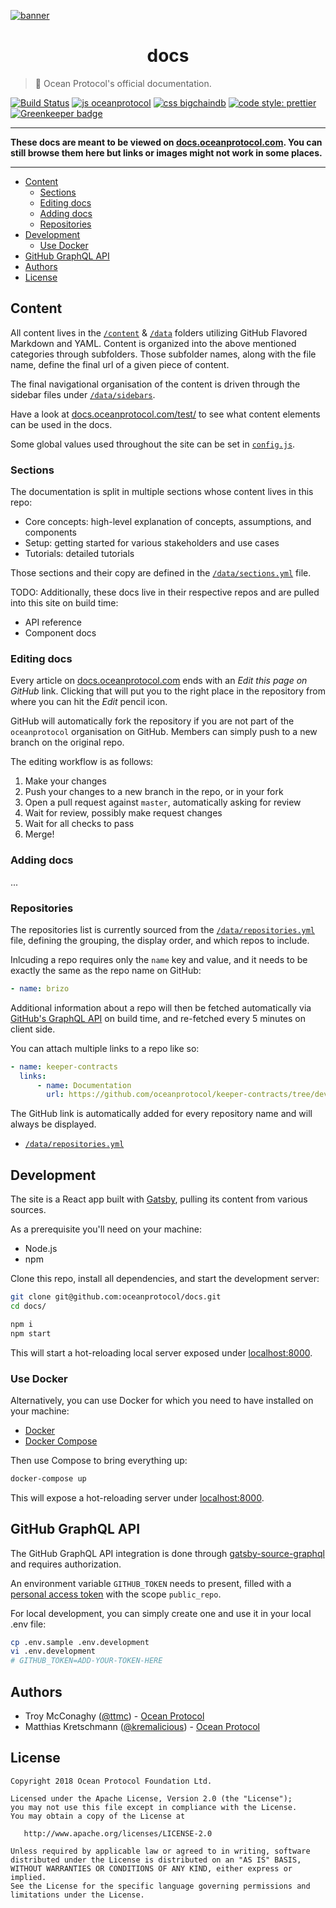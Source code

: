 [![banner](https://raw.githubusercontent.com/oceanprotocol/art/master/github/repo-banner%402x.png)](https://docs.oceanprotocol.com)

<h1 align="center">docs</h1>

> 🐍 Ocean Protocol's official documentation.

[![Build Status](https://travis-ci.com/oceanprotocol/docs.svg?token=3psqw6c8KMDqfdGQ2x6d&branch=master)](https://travis-ci.com/oceanprotocol/docs)
[![js oceanprotocol](https://img.shields.io/badge/js-oceanprotocol-7b1173.svg)](https://github.com/oceanprotocol/eslint-config-oceanprotocol)
[![css bigchaindb](https://img.shields.io/badge/css-bigchaindb-39BA91.svg)](https://github.com/bigchaindb/stylelint-config-bigchaindb)
[![code style: prettier](https://img.shields.io/badge/code_style-prettier-7b1173.svg?style=flat-square)](https://github.com/prettier/prettier)
[![Greenkeeper badge](https://badges.greenkeeper.io/oceanprotocol/docs.svg?token=2757ede2de02f4679c4dfc6597a331a26f2f206fed53bfeb708c64cbe3d5f55f&ts=1541590505792)](https://greenkeeper.io/)

---

**These docs are meant to be viewed on [docs.oceanprotocol.com](https://docs.oceanprotocol.com). You can still browse them here but links or images might not work in some places.**

---

- [Content](#content)
    - [Sections](#sections)
    - [Editing docs](#editing-docs)
    - [Adding docs](#adding-docs)
    - [Repositories](#repositories)
- [Development](#development)
    - [Use Docker](#use-docker)
- [GitHub GraphQL API](#github-graphql-api)
- [Authors](#authors)
- [License](#license)

## Content

All content lives in the [`/content`](content/) & [`/data`](data/) folders utilizing GitHub Flavored Markdown and YAML. Content is organized into the above mentioned categories through subfolders. Those subfolder names, along with the file name, define the final url of a given piece of content.

The final navigational organisation of the content is driven through the sidebar files under [`/data/sidebars`](data/sidebars/).

Have a look at [docs.oceanprotocol.com/test/](https://docs.oceanprotocol.com/test/) to see what content elements can be used in the docs.

Some global values used throughout the site can be set in [`config.js`](config.js).

### Sections

The documentation is split in multiple sections whose content lives in this repo:

-   Core concepts: high-level explanation of concepts, assumptions, and components
-   Setup: getting started for various stakeholders and use cases
-   Tutorials: detailed tutorials

Those sections and their copy are defined in the [`/data/sections.yml`](data/sections.yml) file.

TODO: Additionally, these docs live in their respective repos and are pulled into this site on build time:

-   API reference
-   Component docs

### Editing docs

Every article on [docs.oceanprotocol.com](https://docs.oceanprotocol.com) ends with an _Edit this page on GitHub_ link. Clicking that will put you to the right place in the repository from where you can hit the _Edit_ pencil icon.

GitHub will automatically fork the repository if you are not part of the `oceanprotocol` organisation on GitHub. Members can simply push to a new branch on the original repo.

The editing workflow is as follows:

1. Make your changes
2. Push your changes to a new branch in the repo, or in your fork
3. Open a pull request against `master`, automatically asking for review
4. Wait for review, possibly make request changes
5. Wait for all checks to pass
6. Merge!

### Adding docs

...

### Repositories

The repositories list is currently sourced from the [`/data/repositories.yml`](data/repositories.yml) file, defining the grouping, the display order, and which repos to include.

Inlcuding a repo requires only the `name` key and value, and it needs to be exactly the same as the repo name on GitHub:

```yaml
- name: brizo
```

Additional information about a repo will then be fetched automatically via [GitHub's GraphQL API](https://developer.github.com/v4/) on build time, and re-fetched every 5 minutes on client side.

You can attach multiple links to a repo like so:

```yaml
- name: keeper-contracts
  links:
      - name: Documentation
        url: https://github.com/oceanprotocol/keeper-contracts/tree/develop/doc
```

The GitHub link is automatically added for every repository name and will always be displayed.

-   [`/data/repositories.yml`](data/repositories.yml)

## Development

The site is a React app built with [Gatsby](https://www.gatsbyjs.org), pulling its content from various sources.

As a prerequisite you'll need on your machine:

-   Node.js
-   npm

Clone this repo, install all dependencies, and start the development server:

```bash
git clone git@github.com:oceanprotocol/docs.git
cd docs/

npm i
npm start
```

This will start a hot-reloading local server exposed under [localhost:8000](http://localhost:8000).

### Use Docker

Alternatively, you can use Docker for which you need to have installed on your machine:

-   [Docker](https://www.docker.com)
-   [Docker Compose](https://docs.docker.com/compose/)

Then use Compose to bring everything up:

```bash
docker-compose up
```

This will expose a hot-reloading server under [localhost:8000](http://localhost:8000).

## GitHub GraphQL API

The GitHub GraphQL API integration is done through [gatsby-source-graphql](https://www.gatsbyjs.org/packages/gatsby-source-graphql/) and requires authorization.

An environment variable `GITHUB_TOKEN` needs to present, filled with a [personal access token](https://github.com/settings/tokens) with the scope `public_repo`.

For local development, you can simply create one and use it in your local .env file:

```bash
cp .env.sample .env.development
vi .env.development
# GITHUB_TOKEN=ADD-YOUR-TOKEN-HERE
```

## Authors

-   Troy McConaghy ([@ttmc](https://github.com/ttmc)) - [Ocean Protocol](https://oceanprotocol.com)
-   Matthias Kretschmann ([@kremalicious](https://github.com/kremalicious)) - [Ocean Protocol](https://oceanprotocol.com)

## License

```
Copyright 2018 Ocean Protocol Foundation Ltd.

Licensed under the Apache License, Version 2.0 (the "License");
you may not use this file except in compliance with the License.
You may obtain a copy of the License at

   http://www.apache.org/licenses/LICENSE-2.0

Unless required by applicable law or agreed to in writing, software
distributed under the License is distributed on an "AS IS" BASIS,
WITHOUT WARRANTIES OR CONDITIONS OF ANY KIND, either express or implied.
See the License for the specific language governing permissions and
limitations under the License.
```

